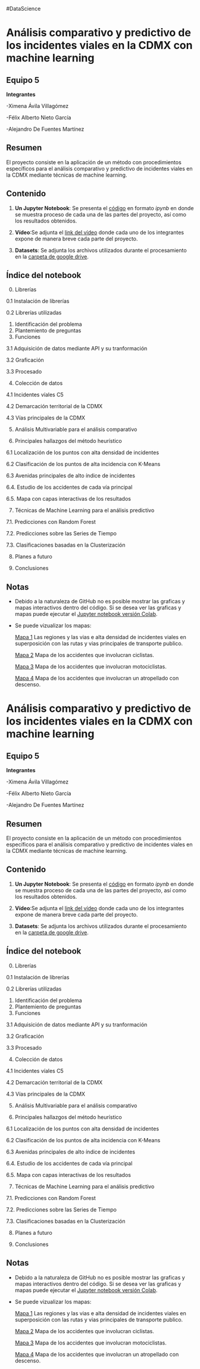 #DataScience
# Análisis comparativo y predictivo de los incidentes viales en la CDMX con machine learning

## Equipo 5

**Integrantes**

-Ximena Ávila Villagómez

-Félix Alberto Nieto García

-Alejandro De Fuentes Martínez

## Resumen 
El proyecto consiste en la aplicación de un método  con procedimientos específicos para el análisis comparativo y predictivo de incidentes viales en la CDMX mediante técnicas de machine learning.


## Contenido

1. **Un Jupyter Notebook**: Se presenta el [código](  https://github.com/Felix-07/Incidentes-Viales-Machine-Learning/blob/main/Proyecto/Proyecto_Final_ML.ipynb) en formato *ipynb* en donde se muestra proceso de cada una de las partes del proyecto, así como los resultados obtenidos. 

2. **Vídeo**:Se adjunta el [link del vídeo]( ) donde cada uno de los integrantes expone de manera breve cada parte del proyecto.


3. **Datasets**: Se adjunta los archivos utilizados durante el procesamiento en la [carpeta de google drive](https://drive.google.com/drive/folders/1eOCVO0lTw0F0eGiyR4zmuDStKTfZ0Qqh?usp=sharing).


## Índice del notebook

0. Librerías

  0.1 Instalación de librerías

  0.2 Librerías utilizadas

1. Identificación del problema
2. Plantemiento de preguntas
3. Funciones

  3.1 Adquisición de datos mediante API y su tranformación

  3.2 Graficación

  3.3 Procesado

4. Colección de datos
  
  4.1 Incidentes víales C5

  4.2 Demarcación territorial de la CDMX

  4.3 Vías principales de la CDMX 

5. Análisis Multivariable para el análisis comparativo

6. Principales hallazgos del método heurístico

  6.1 Localización de los puntos con alta densidad de incidentes
  
  6.2 Clasificación de los puntos de alta incidencia con K-Means
  
  6.3 Avenidas principales de alto índice de incidentes 

  6.4. Estudio de los accidentes de cada vía principal

  6.5. Mapa con capas interactivas de los resultados

7. Técnicas de Machine Learning para el análisis predictivo

  7.1. Predicciones con Random Forest

  7.2. Predicciones sobre las Series de Tiempo

  7.3. Clasificaciones basadas en la Clusterización 

8. Planes a futuro

9. Conclusiones


## Notas
* Debido a la naturaleza de GitHub no es posible mostrar las graficas y mapas interactivos dentro del código. Si se desea ver las graficas y mapas puede ejecutar el [Jupyter notebook versión Colab](https://colab.research.google.com/gist/Felix-07/cdae39b0c39bbca68bae5c3006896cc9/proyecto-final-final.ipynb  ).

* Se puede vizualizar los mapas:

    [Mapa 1](https://felix-07.github.io/Incidentes-Viales-Machine-Learning/mapa_vias_alto_indice.html) Las regiones y las vias e alta densidad de incidentes viales en superposición con las rutas y vias principales de transporte publico. 
    
    [Mapa 2](https://felix-07.github.io/Incidentes-Viales-Machine-Learning/mapa_accidentes_ciclistas.html) Mapa de los accidentes que involucran ciclistas.
    
    [Mapa 3](https://felix-07.github.io/Incidentes-Viales-Machine-Learning/mapa_accidentes_motociclistas.html) Mapa de los accidentes que involucran motociclistas.
    
    [Mapa 4](https://felix-07.github.io/Incidentes-Viales-Machine-Learning/mapa_atropellados.html) Mapa de los accidentes que involucran un atropellado con descenso.
    
# Análisis comparativo y predictivo de los incidentes viales en la CDMX con machine learning

## Equipo 5

**Integrantes**

-Ximena Ávila Villagómez

-Félix Alberto Nieto García

-Alejandro De Fuentes Martínez

## Resumen 
El proyecto consiste en la aplicación de un método  con procedimientos específicos para el análisis comparativo y predictivo de incidentes viales en la CDMX mediante técnicas de machine learning.


## Contenido

1. **Un Jupyter Notebook**: Se presenta el [código](  https://github.com/Felix-07/Incidentes-Viales-Machine-Learning/blob/main/Proyecto/Proyecto_Final_ML.ipynb) en formato *ipynb* en donde se muestra proceso de cada una de las partes del proyecto, así como los resultados obtenidos. 

2. **Vídeo**:Se adjunta el [link del vídeo]( ) donde cada uno de los integrantes expone de manera breve cada parte del proyecto.


3. **Datasets**: Se adjunta los archivos utilizados durante el procesamiento en la [carpeta de google drive](https://drive.google.com/drive/folders/1eOCVO0lTw0F0eGiyR4zmuDStKTfZ0Qqh?usp=sharing).


## Índice del notebook

0. Librerías

  0.1 Instalación de librerías

  0.2 Librerías utilizadas

1. Identificación del problema
2. Plantemiento de preguntas
3. Funciones

  3.1 Adquisición de datos mediante API y su tranformación

  3.2 Graficación

  3.3 Procesado

4. Colección de datos
  
  4.1 Incidentes víales C5

  4.2 Demarcación territorial de la CDMX

  4.3 Vías principales de la CDMX 

5. Análisis Multivariable para el análisis comparativo

6. Principales hallazgos del método heurístico

  6.1 Localización de los puntos con alta densidad de incidentes
  
  6.2 Clasificación de los puntos de alta incidencia con K-Means
  
  6.3 Avenidas principales de alto índice de incidentes 

  6.4. Estudio de los accidentes de cada vía principal

  6.5. Mapa con capas interactivas de los resultados

7. Técnicas de Machine Learning para el análisis predictivo

  7.1. Predicciones con Random Forest

  7.2. Predicciones sobre las Series de Tiempo

  7.3. Clasificaciones basadas en la Clusterización 

8. Planes a futuro

9. Conclusiones


## Notas
* Debido a la naturaleza de GitHub no es posible mostrar las graficas y mapas interactivos dentro del código. Si se desea ver las graficas y mapas puede ejecutar el [Jupyter notebook versión Colab](https://colab.research.google.com/gist/Felix-07/cdae39b0c39bbca68bae5c3006896cc9/proyecto-final-final.ipynb  ).

* Se puede vizualizar los mapas:

    [Mapa 1](https://felix-07.github.io/Incidentes-Viales-Machine-Learning/mapa_vias_alto_indice.html) Las regiones y las vias e alta densidad de incidentes viales en superposición con las rutas y vias principales de transporte publico. 
    
    [Mapa 2](https://felix-07.github.io/Incidentes-Viales-Machine-Learning/mapa_accidentes_ciclistas.html) Mapa de los accidentes que involucran ciclistas.
    
    [Mapa 3](https://felix-07.github.io/Incidentes-Viales-Machine-Learning/mapa_accidentes_motociclistas.html) Mapa de los accidentes que involucran motociclistas.
    
    [Mapa 4](https://felix-07.github.io/Incidentes-Viales-Machine-Learning/mapa_atropellados.html) Mapa de los accidentes que involucran un atropellado con descenso.
    
